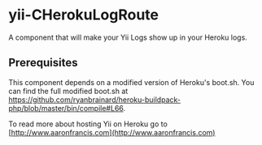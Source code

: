 yii-CHerokuLogRoute
===================

A component that will make your Yii Logs show up in your Heroku logs.

## Prerequisites
This component depends on a modified version of Heroku's boot.sh. You can find the full modified boot.sh at https://github.com/ryanbrainard/heroku-buildpack-php/blob/master/bin/compile#L66.

To read more about hosting Yii on Heroku go to [http://www.aaronfrancis.com](http://www.aaronfrancis.com)

